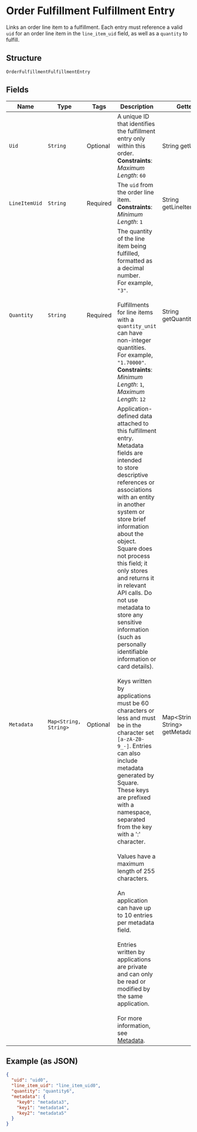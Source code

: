 
# Order Fulfillment Fulfillment Entry

Links an order line item to a fulfillment. Each entry must reference
a valid `uid` for an order line item in the `line_item_uid` field, as well as a `quantity` to
fulfill.

## Structure

`OrderFulfillmentFulfillmentEntry`

## Fields

| Name | Type | Tags | Description | Getter |
|  --- | --- | --- | --- | --- |
| `Uid` | `String` | Optional | A unique ID that identifies the fulfillment entry only within this order.<br>**Constraints**: *Maximum Length*: `60` | String getUid() |
| `LineItemUid` | `String` | Required | The `uid` from the order line item.<br>**Constraints**: *Minimum Length*: `1` | String getLineItemUid() |
| `Quantity` | `String` | Required | The quantity of the line item being fulfilled, formatted as a decimal number.<br>For example, `"3"`.<br><br>Fulfillments for line items with a `quantity_unit` can have non-integer quantities.<br>For example, `"1.70000"`.<br>**Constraints**: *Minimum Length*: `1`, *Maximum Length*: `12` | String getQuantity() |
| `Metadata` | `Map<String, String>` | Optional | Application-defined data attached to this fulfillment entry. Metadata fields are intended<br>to store descriptive references or associations with an entity in another system or store brief<br>information about the object. Square does not process this field; it only stores and returns it<br>in relevant API calls. Do not use metadata to store any sensitive information (such as personally<br>identifiable information or card details).<br><br>Keys written by applications must be 60 characters or less and must be in the character set<br>`[a-zA-Z0-9_-]`. Entries can also include metadata generated by Square. These keys are prefixed<br>with a namespace, separated from the key with a ':' character.<br><br>Values have a maximum length of 255 characters.<br><br>An application can have up to 10 entries per metadata field.<br><br>Entries written by applications are private and can only be read or modified by the same<br>application.<br><br>For more information, see [Metadata](https://developer.squareup.com/docs/build-basics/metadata). | Map<String, String> getMetadata() |

## Example (as JSON)

```json
{
  "uid": "uid0",
  "line_item_uid": "line_item_uid0",
  "quantity": "quantity6",
  "metadata": {
    "key0": "metadata3",
    "key1": "metadata4",
    "key2": "metadata5"
  }
}
```


